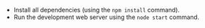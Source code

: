 
- Install all dependencies (using the `npm install` command).
- Run the development web server using the `node start` command.